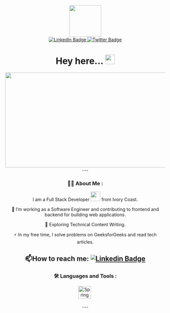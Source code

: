 <div id="header" align="center">
  <img src="https://media.giphy.com/media/M9gbBd9nbDrOTu1Mqx/giphy.gif" width="100"/>
  <div id="badges">
  <a href="https://www.linkedin.com/in/souleymane-tonde-6123a8277/">
    <img src="https://img.shields.io/badge/LinkedIn-blue?style=for-the-badge&logo=linkedin&logoColor=white" alt="LinkedIn Badge"/>
  </a>
  <a href="https://twitter.com/IneSerge">
    <img src="https://img.shields.io/badge/Twitter-black?style=for-the-badge&logo=twitter&logoColor=white" alt="Twitter Badge"/>
  </a>
</div>
<img src="https://komarev.com/ghpvc/?username=ZHKING13&style=flat-square&color=blue" alt=""/>
  <h1>
  Hey here...
  <img src="https://media.giphy.com/media/hvRJCLFzcasrR4ia7z/giphy.gif" width="30px"/>
</h1>
  <div align="center">
  <img src="https://media.giphy.com/media/dWesBcTLavkZuG35MI/giphy.gif" width="600" height="300"/>
</div>
---

### :woman_technologist: About Me :
I am a Full Stack Developer <img src="https://media.giphy.com/media/WUlplcMpOCEmTGBtBW/giphy.gif" width="30"> from Ivory Coast.

 :telescope: I’m working as a Software Engineer and contributing to frontend and backend for building web applications.

 :seedling: Exploring Technical Content Writing.

 :zap: In my free time, I solve problems on GeeksforGeeks and read tech articles.

 :mailbox:How to reach me: [![Linkedin Badge](https://img.shields.io/badge/-ineKotta-blue?style=flat&logo=Linkedin&logoColor=white)](https://www.linkedin.com/in/ine-kotta-90267123a/)
 ---

### :hammer_and_wrench: Languages and Tools :
<div>
   
  <img src="[https://github.com/devicons/devicon/blob/master/icons/react/react-original-wordmark.svg](https://github.com/devicons/devicon/blob/master/icons/spring/spring-original-wordmark.svg?short_path=9bc4)" title="Spring" alt="Spring" width="40" height="40"/>&nbsp;
</div>
---


